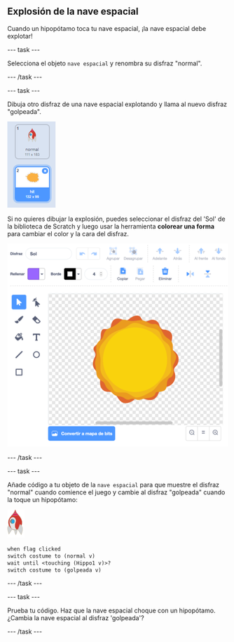 ## Explosión de la nave espacial

Cuando un hipopótamo toca tu nave espacial, ¡la nave espacial debe explotar!

--- task ---

Selecciona el objeto `nave espacial` y renombra su disfraz "normal".

--- /task ---

--- task ---

Dibuja otro disfraz de una nave espacial explotando y llama al nuevo disfraz "golpeada".

![captura de pantalla](images/invaders-spaceship-costumes.png)

Si no quieres dibujar la explosión, puedes seleccionar el disfraz del 'Sol' de la biblioteca de Scratch y luego usar la herramienta **colorear una forma** para cambiar el color y la cara del disfraz.

![captura de pantalla](images/invaders-sun.png)

--- /task ---

--- task ---

Añade código a tu objeto de la `nave espacial` para que muestre el disfraz "normal" cuando comience el juego y cambie al disfraz "golpeada" cuando la toque un hipopótamo:

![objeto de un cohete](images/rocket-sprite.png)

```blocks3
when flag clicked
switch costume to (normal v)
wait until <touching (Hippo1 v)>?
switch costume to (golpeada v)
```

--- /task ---

--- task ---

Prueba tu código. Haz que la nave espacial choque con un hipopótamo. ¿Cambia la nave espacial al disfraz 'golpeada'?

--- /task ---